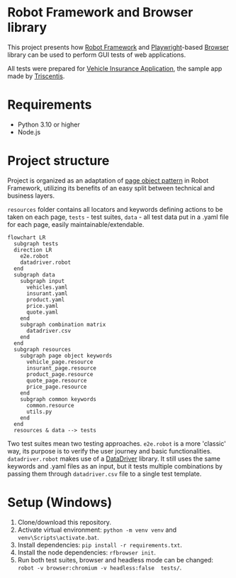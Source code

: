 # Robot Framework and Browser library

This project presents how [Robot Framework](https://robotframework.org/) and [Playwright](https://playwright.dev/)-based [Browser](https://robotframework-browser.org/) library can be used to perform GUI tests of web applications.

All tests were prepared for [Vehicle Insurance Application](http://sampleapp.tricentis.com/101/index.php), the sample app made by [Triscentis](https://www.tricentis.com/).

# Requirements

- Python 3.10 or higher
- Node.js

# Project structure

Project is organized as an adaptation of [page object pattern](https://www.guru99.com/page-object-model-pom-page-factory-in-selenium-ultimate-guide.html) in Robot Framework, utilizing its benefits of an easy split between technical and business layers. 

`resources` folder contains all locators and keywords defining actions to be taken on each page, `tests` - test suites, `data` - all test data put in a .yaml file for each page, easily maintainable/extendable.

```mermaid
flowchart LR
  subgraph tests
  direction LR
    e2e.robot
    datadriver.robot
  end
  subgraph data
    subgraph input
      vehicles.yaml
      insurant.yaml
      product.yaml
      price.yaml
      quote.yaml
    end
    subgraph combination matrix
      datadriver.csv
    end
  end
  subgraph resources
    subgraph page object keywords
      vehicle_page.resource
      insurant_page.resource
      product_page.resource
      quote_page.resource
      price_page.resource
    end
    subgraph common keywords
      common.resource
      utils.py
    end
  end
  resources & data --> tests
```

Two test suites mean two testing approaches. `e2e.robot` is a more 'classic' way, its purpose is to verify the user journey and basic functionalities. `datadriver.robot` makes use of a [DataDriver](https://github.com/Snooz82/robotframework-datadriver) library. It still uses the same keywords and .yaml files as an input, but it tests multiple combinations by passing them through `datadriver.csv` file to a single test template.

# Setup (Windows)

1. Clone/download this repository.
2. Activate virtual environment: `python -m venv venv` and `venv\Scripts\activate.bat`.
3. Install dependencies: `pip install -r requirements.txt`.
4. Install the node dependencies: `rfbrowser init`.
5. Run both test suites, browser and headless mode can be changed: `robot -v browser:chromium -v headless:false  tests/`.
